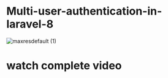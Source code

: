 <h1>Multi-user-authentication-in-laravel-8 </h1>

![maxresdefault (1)](https://user-images.githubusercontent.com/75518471/147876969-c6c46d45-5c31-413c-b31c-062a1af3c479.jpg)



<h1>watch complete video</h1>
